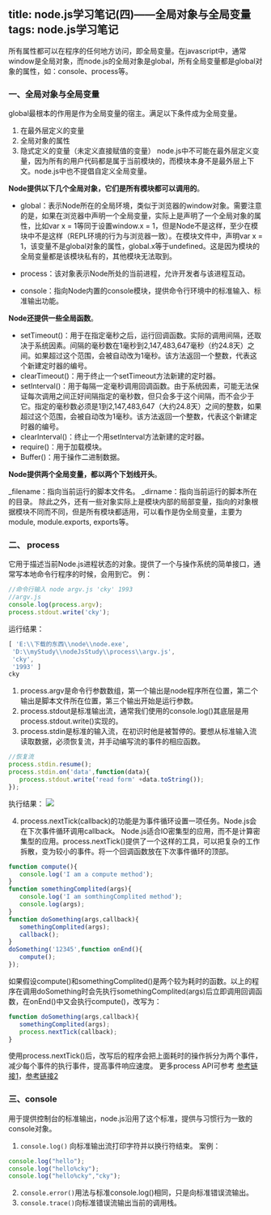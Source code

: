 title: node.js学习笔记(四)——全局对象与全局变量
tags: node.js学习笔记
---
所有属性都可以在程序的任何地方访问，即全局变量。在javascript中，通常window是全局对象，而node.js的全局对象是global，所有全局变量都是global对象的属性，如：console、process等。
<!-- more -->
### 一、全局对象与全局变量
 global最根本的作用是作为全局变量的宿主。满足以下条件成为全局变量。
 1. 在最外层定义的变量
 2. 全局对象的属性
 3. 隐式定义的变量（未定义直接赋值的变量）
 node.js中不可能在最外层定义变量，因为所有的用户代码都是属于当前模块的，而模块本身不是最外层上下文。node.js中也不提倡自定义全局变量。

__Node提供以下几个全局对象，它们是所有模块都可以调用的__。
- global：表示Node所在的全局环境，类似于浏览器的window对象。需要注意的是，如果在浏览器中声明一个全局变量，实际上是声明了一个全局对象的属性，比如var x = 1等同于设置window.x = 1，但是Node不是这样，至少在模块中不是这样（REPL环境的行为与浏览器一致）。在模块文件中，声明var x = 1，该变量不是global对象的属性，global.x等于undefined。这是因为模块的全局变量都是该模块私有的，其他模块无法取到。

- process：该对象表示Node所处的当前进程，允许开发者与该进程互动。
- console：指向Node内置的console模块，提供命令行环境中的标准输入、标准输出功能。

__Node还提供一些全局函数__。

- setTimeout()：用于在指定毫秒之后，运行回调函数。实际的调用间隔，还取决于系统因素。间隔的毫秒数在1毫秒到2,147,483,647毫秒（约24.8天）之间。如果超过这个范围，会被自动改为1毫秒。该方法返回一个整数，代表这个新建定时器的编号。
- clearTimeout()：用于终止一个setTimeout方法新建的定时器。
- setInterval()：用于每隔一定毫秒调用回调函数。由于系统因素，可能无法保证每次调用之间正好间隔指定的毫秒数，但只会多于这个间隔，而不会少于它。指定的毫秒数必须是1到2,147,483,647（大约24.8天）之间的整数，如果超过这个范围，会被自动改为1毫秒。该方法返回一个整数，代表这个新建定时器的编号。
- clearInterval()：终止一个用setInterval方法新建的定时器。
- require()：用于加载模块。
- Buffer()：用于操作二进制数据。

__Node提供两个全局变量，都以两个下划线开头__。

_filename：指向当前运行的脚本文件名。
_dirname：指向当前运行的脚本所在的目录。
除此之外，还有一些对象实际上是模块内部的局部变量，指向的对象根据模块不同而不同，但是所有模块都适用，可以看作是伪全局变量，主要为module, module.exports, exports等。

### 二、 process
 它用于描述当前Node.js进程状态的对象。提供了一个与操作系统的简单接口，通常写本地命令行程序的时候，会用到它。
 例：
 ```javascript
//命令行输入 node argv.js 'cky' 1993
//argv.js
console.log(process.argv);
process.stdout.write('cky');
 ```
 运行结果：
 ```javascript
[ 'E:\\下载的东西\\node\\node.exe',
  'D:\\myStudy\\nodeJsStudy\\process\\argv.js',
  'cky',
  '1993' ]
cky
 ```
 1. process.argv是命令行参数数组，第一个输出是node程序所在位置，第二个输出是脚本文件所在位置，第三个输出开始是运行参数。
 2. process.stdout是标准输出流，通常我们使用的console.log()其底层是用process.stdout.write()实现的。
 3. process.stdin是标准的输入流，在初识时他是被暂停的。要想从标准输入流读取数据，必须恢复流，并手动编写流的事件的相应函数。
 ```javascript
 //恢复流
process.stdin.resume();
process.stdin.on('data',function(data){
    process.stdout.write('read form' +data.toString());
});
```
 执行结果：
![](http://i12.tietuku.com/1c4b90d94b2fb0e7.png)

 4. process.nextTick(callback)的功能是为事件循环设置一项任务。Node.js会在下次事件循环调用callback。
Node.js适合IO密集型的应用，而不是计算密集型的应用。process.nextTick()提供了一个这样的工具，可以把复杂的工作拆散，变为较小的事件。将一个回调函数放在下次事件循环的顶部。
 ```javascript
function compute(){
    console.log('I am a compute method');
}
function somethingComplited(args){
    console.log('I am somthingComplited method');
    console.log(args);
}
function doSomething(args,callback){
    somethingComplited(args);
    callback();
}
doSomething('12345',function onEnd(){
    compute();
});
 ```
 如果假设compute()和somethingComplited()是两个较为耗时的函数。以上的程序在调用doSomething时会先执行somethingComplited(args)后立即调用回调函数，在onEnd()中又会执行compute()，改写为：

 ```javascript
function doSomething(args,callback){
    somethingComplited(args);
    process.nextTick(callback);
}
 ```
 使用process.nextTick()后，改写后的程序会把上面耗时的操作拆分为两个事件，减少每个事件的执行事件，提高事件响应速度。
更多process API可参考 [参考链接1](http://www.css88.com/archives/4548)，[参考链接2](http://www.nodejs.net/a/20121231/083747.html)

### 三、console
用于提供控制台的标准输出，node.js沿用了这个标准，提供与习惯行为一致的console对象。
1. `console.log()` 向标准输出流打印字符并以换行符结束。
案例：
```javascript
console.log("hello");
console.log("hello%cky");
console.log("hello%cky","cky");
```
2. `console.error()`用法与标准console.log()相同，只是向标准错误流输出。
3. `console.trace()`向标准错误流输出当前的调用栈。